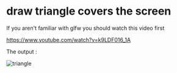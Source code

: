# draw triangle covers the screen 



If you aren't familiar with glfw you should watch this video first 

https://www.youtube.com/watch?v=k9LDF016_1A

The output :

![triangle](https://preview.ibb.co/n5ehWV/Capture2.png)
